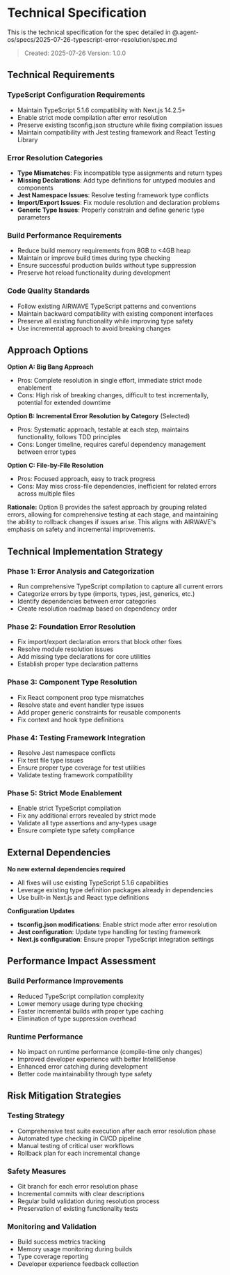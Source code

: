 # Technical Specification

This is the technical specification for the spec detailed in @.agent-os/specs/2025-07-26-typescript-error-resolution/spec.md

> Created: 2025-07-26
> Version: 1.0.0

## Technical Requirements

### TypeScript Configuration Requirements

- Maintain TypeScript 5.1.6 compatibility with Next.js 14.2.5+
- Enable strict mode compilation after error resolution
- Preserve existing tsconfig.json structure while fixing compilation issues
- Maintain compatibility with Jest testing framework and React Testing Library

### Error Resolution Categories

- **Type Mismatches**: Fix incompatible type assignments and return types
- **Missing Declarations**: Add type definitions for untyped modules and components
- **Jest Namespace Issues**: Resolve testing framework type conflicts
- **Import/Export Issues**: Fix module resolution and declaration problems
- **Generic Type Issues**: Properly constrain and define generic type parameters

### Build Performance Requirements

- Reduce build memory requirements from 8GB to <4GB heap
- Maintain or improve build times during type checking
- Ensure successful production builds without type suppression
- Preserve hot reload functionality during development

### Code Quality Standards

- Follow existing AIRWAVE TypeScript patterns and conventions
- Maintain backward compatibility with existing component interfaces
- Preserve all existing functionality while improving type safety
- Use incremental approach to avoid breaking changes

## Approach Options

**Option A: Big Bang Approach**

- Pros: Complete resolution in single effort, immediate strict mode enablement
- Cons: High risk of breaking changes, difficult to test incrementally, potential for extended downtime

**Option B: Incremental Error Resolution by Category** (Selected)

- Pros: Systematic approach, testable at each step, maintains functionality, follows TDD principles
- Cons: Longer timeline, requires careful dependency management between error types

**Option C: File-by-File Resolution**

- Pros: Focused approach, easy to track progress
- Cons: May miss cross-file dependencies, inefficient for related errors across multiple files

**Rationale:** Option B provides the safest approach by grouping related errors, allowing for comprehensive testing at each stage, and maintaining the ability to rollback changes if issues arise. This aligns with AIRWAVE's emphasis on safety and incremental improvements.

## Technical Implementation Strategy

### Phase 1: Error Analysis and Categorization

- Run comprehensive TypeScript compilation to capture all current errors
- Categorize errors by type (imports, types, jest, generics, etc.)
- Identify dependencies between error categories
- Create resolution roadmap based on dependency order

### Phase 2: Foundation Error Resolution

- Fix import/export declaration errors that block other fixes
- Resolve module resolution issues
- Add missing type declarations for core utilities
- Establish proper type declaration patterns

### Phase 3: Component Type Resolution

- Fix React component prop type mismatches
- Resolve state and event handler type issues
- Add proper generic constraints for reusable components
- Fix context and hook type definitions

### Phase 4: Testing Framework Integration

- Resolve Jest namespace conflicts
- Fix test file type issues
- Ensure proper type coverage for test utilities
- Validate testing framework compatibility

### Phase 5: Strict Mode Enablement

- Enable strict TypeScript compilation
- Fix any additional errors revealed by strict mode
- Validate all type assertions and any-types usage
- Ensure complete type safety compliance

## External Dependencies

**No new external dependencies required**

- All fixes will use existing TypeScript 5.1.6 capabilities
- Leverage existing type definition packages already in dependencies
- Use built-in Next.js and React type definitions

**Configuration Updates**

- **tsconfig.json modifications**: Enable strict mode after error resolution
- **Jest configuration**: Update type handling for testing framework
- **Next.js configuration**: Ensure proper TypeScript integration settings

## Performance Impact Assessment

### Build Performance Improvements

- Reduced TypeScript compilation complexity
- Lower memory usage during type checking
- Faster incremental builds with proper type caching
- Elimination of type suppression overhead

### Runtime Performance

- No impact on runtime performance (compile-time only changes)
- Improved developer experience with better IntelliSense
- Enhanced error catching during development
- Better code maintainability through type safety

## Risk Mitigation Strategies

### Testing Strategy

- Comprehensive test suite execution after each error resolution phase
- Automated type checking in CI/CD pipeline
- Manual testing of critical user workflows
- Rollback plan for each incremental change

### Safety Measures

- Git branch for each error resolution phase
- Incremental commits with clear descriptions
- Regular build validation during resolution process
- Preservation of existing functionality tests

### Monitoring and Validation

- Build success metrics tracking
- Memory usage monitoring during builds
- Type coverage reporting
- Developer experience feedback collection

